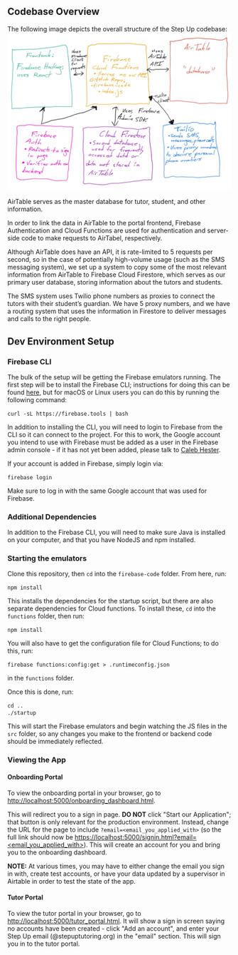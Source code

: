 ## Codebase Overview
The following image depicts the overall structure of the Step Up codebase:
![System flow chart](system_flow_chart.jpg) 

AirTable serves as the master database for tutor, student, and other information.

In order to link the data in AirTable to the portal frontend, Firebase Authentication and Cloud Functions are used for authentication and server-side code to make requests to AirTabel, respectively. 

Although AirTable does have an API, it is rate-limited to 5 requests per second, so in the case of potentially high-volume usage (such as the SMS messaging system), we set up a system to copy some of the most relevant information from AirTable to Firebase Cloud Firestore, which serves as our primary user database, storing information about the tutors and students. 

The SMS system uses Twilio phone numbers as proxies to connect the tutors with their student’s guardian. We have 5 proxy numbers, and we have a routing system that uses the information in Firestore to deliver messages and calls to the right people.

## Dev Environment Setup
### Firebase CLI
The bulk of the setup will be getting the Firebase emulators running. The first step will be to install the Firebase CLI; instructions for doing this can be found [here](https://firebase.google.com/docs/cli#install-cli-mac-linux), but for macOS or Linux users you can do this by running the following command:
```
curl -sL https://firebase.tools | bash
```

In addition to installing the CLI, you will need to login to Firebase from the CLI so it can connect to the project. For this to work, the Google account you intend to use with Firebase must be added as a user in the Firebase admin console - if it has not yet been added, please talk to [Caleb Hester](mailto:caleb@stepuptutoring.org). 

If your account is added in Firebase, simply login via:
```
firebase login
```
Make sure to log in with the same Google account that was used for Firebase.

### Additional Dependencies
In addition to the Firebase CLI, you will need to make sure Java is installed on your computer, and that you have NodeJS and npm installed.

### Starting the emulators
Clone this repository, then `cd` into the `firebase-code` folder. From here, run:
```
npm install
```
This installs the dependencies for the startup script, but there are also separate dependencies for Cloud functions.
To install these, `cd` into the `functions` folder, then run:
```
npm install
```

You will also have to get the configuration file for Cloud Functions; to do this, run:
```
firebase functions:config:get > .runtimeconfig.json
```
in the `functions` folder. 

Once this is done, run:
```
cd ..
./startup
```
This will start the Firebase emulators and begin watching the JS files in the `src` folder, so any changes you make to the frontend or backend code should be immediately reflected.

### Viewing the App

#### Onboarding Portal
To view the onboarding portal in your browser, go to [http://localhost:5000/onboarding_dashboard.html](http://localhost:5000/onboarding_dashboard.html). 

This will redirect you to a sign in page. **DO NOT** click "Start our Application"; that button is only relevant for the production environment. Instead, change the URL for the page to include `?email=<email_you_applied_with>` (so the full link should now be [https://localhost:5000/signin.html?email=<email_you_applied_with>](https://localhost:5000/signin.html?email=<email_you_applied_with>)). This will create an account for you and bring you to the onboarding dashboard. 

**NOTE:** At various times, you may have to either change the email you sign in with, create test accounts, or have your data updated by a supervisor in Airtable in order to test the state of the app.

#### Tutor Portal

To view the tutor portal in your browser, go to [http://localhost:5000/tutor_portal.html](http://localhost:5000/tutor_portal.html). It will show a sign in screen saying no accounts have been created - click "Add an account", and enter your Step Up email (@stepuptutoring.org) in the "email" section. This will sign you in to the tutor portal.
